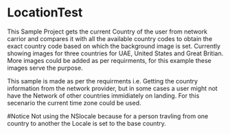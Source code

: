 # LocationTest

This Sample Project gets the current Country of the user from network carrior and compares it with all the available
country codes to obtain the exact country code based on which the background image is set.
Currently showing images for three countries for UAE, United States and Great Britian. More images could be added as per 
requirments, for this example these images serve the purpose. 

This sample is made as per the requirments i.e. Getting the country information from the network provider, but in some cases 
a user might not have the Network of other countries immidiately on landing. For this secenario the current time zone could be
used. 

#Notice
Not using the NSlocale because for a person travling from one country to another the Locale is set to the base country. 

